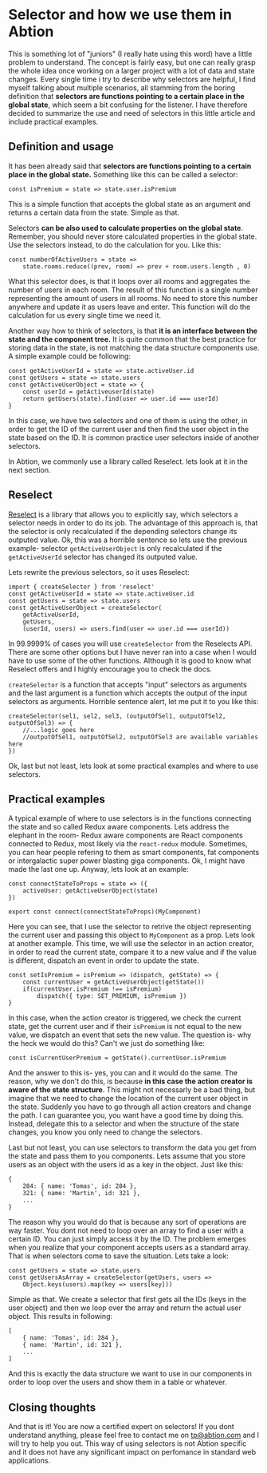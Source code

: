 # Selector and how we use them in Abtion
This is something lot of "juniors" (I really hate using this word) have a little problem to understand. The concept is fairly easy, but one can really grasp the whole idea once working on a larger project with a lot of data and state changes. Every single time i try to describe why selectors are helpful, I find myself talking about multiple scenarios, all stamming from the boring definition that **selectors are functions pointing to a certain place in the global state**, which seem a bit confusing for the listener. I have therefore decided to summarize the use and need of selectors in this little article and include practical examples.
	
## Definition and usage
It has been already said that **selectors are functions pointing to a certain place in the global state.** Something like this can be called a selector:

	const isPremium = state => state.user.isPremium
	
This is a simple function that accepts the global state as an argument and returns a certain data from the state. Simple as that.

Selectors **can be also used to calculate properties on the global state**. Remember, you should never store calculated properties in the global state. Use the selectors instead, to do the calculation for you. Like this:

	const numberOfActiveUsers = state =>
		state.rooms.reduce((prev, room) => prev + room.users.length , 0)
	
What this selector does, is that it loops over all rooms and aggregates the number of users in each room. The result of this function is a single number representing the amount of users in all rooms. No need to store this number anywhere and update it as users leave and enter. This function will do the calculation for us every single time we need it.

Another way how to think of selectors, is that **it is an interface between the state and the component tree.** It is quite common that the best practice for storing data in the state, is not matching the data structure components use. A simple example could be following:

	const getActiveUserId = state => state.activeUser.id
	const getUsers = state => state.users
	const getActiveUserObject = state => {
		const userId = getActiveuserId(state)
		return getUsers(state).find(user => user.id === userId)
	}
	
In this case, we have two selectors and one of them is using the other, in order to get the ID of the current user and then find the user object in the state based on the ID. It is common practice user selectors inside of another selectors.

In Abtion, we commonly use a library called Reselect. lets look at it in the next section.
	
## Reselect

[Reselect](https://github.com/reduxjs/reselect) is a library that allows you to explicitly say, which selectors a selector needs in order to do its job. The advantage of this approach is, that the selector is only recalculated if the depending selectors change its outputed value. Ok, this was a horrible sentence so lets use the previous example- selector `getActiveUserObject` is only recalculated if the `getActiveUserId` selector has changed its outputed value. 

Lets rewrite the previous selectors, so it uses Reselect:
	
	import { createSelector } from 'reselect'
	const getActiveUserId = state => state.activeUser.id
	const getUsers = state => state.users
	const getActiveUserObject = createSelector(
		getActiveUserId,
		getUsers,
		(userId, users) => users.find(user => user.id === userId))

In 99.9999% of cases you will use `createSelector` from the Reselects API. There are some other options but I have never ran into a case when I would have to use some of the other functions. Although it is good to know what Reselect offers and I highly encourage you to check the docs.

`createSelector` is a function that accepts "input" selectors as arguments and the last argument is a function which accepts the output of the input selectors as arguments. Horrible sentence alert, let me put it to you like this:

	createSelector(sel1, sel2, sel3, (outputOfSel1, outputOfSel2, outputOfSel3) => {
		//...logic goes here
		//outputOfSel1, outputOfSel2, outputOfSel3 are available variables here
	})
	
Ok, last but not least, lets look at some practical examples and where to use selectors.

## Practical examples

A typical example of where to use selectors is in the functions connecting the state and so called Redux aware components. Lets address the elephant in the room- Redux aware components are React components connected to Redux, most likely via the `react-redux` module. Sometimes, you can hear people refering to them as smart components, fat components or intergalactic super power blasting giga components. Ok, I might have made the last one up. Anyway, lets look at an example:

	const connectStateToProps = state => ({
		activeUser: getActiveUserObject(state)
	})
	
	export const connect(connectStateToProps)(MyComponent)
	
Here you can see, that I use the selector to retrive the object representing the current user and passing this object to `MyComponent` as a prop. Lets look at another example. This time, we will use the selector in an action creator, in order to read the current state, compare it to a new value and if the value is different, dispatch an event in order to update the state.

	const setIsPremium = isPremium => (dispatch, getState) => {
		const currentUser = getActiveUserObject(getState())
		if(currentUser.isPremium !== isPremium)
			dispatch({ type: SET_PREMIUM, isPremium })
	}
	
In this case, when the action creator is triggered, we check the current state, get the current user and if their `isPremium` is not equal to the new value, we dispatch an event that sets the new value. The question is- why the heck we would do this? Can't we just do something like:

	const isCurrentUserPremium = getState().currentUser.isPremium
	
And the answer to this is- yes, you can and it would do the same. The reason, why we don't do this, is because **in this case the action creator is aware of the state structure**. This might not necessarly be a bad thing, but imagine that we need to change the location of the current user object in the state. Suddenly you have to go through all action creators and change the path. I can guarantee you, you want have a good time by doing this. Instead, delegate this to a selector and when the structure of the state changes, you know you only need to change the selectors.

Last but not least, you can use selectors to transform the data you get from the state and pass them to you components. Lets assume that you store users as an object with the users id as a key in the object. Just like this:

	{
		284: { name: 'Tomas', id: 284 },
		321: { name: 'Martin', id: 321 },
		...
	}
	
The reason why you would do that is because any sort of operations are way faster. You dont not need to loop over an array to find a user with a certain ID. You can just simply access it by the ID. The problem emerges when you realize that your component accepts users as a standard array. That is when selectors come to save the situation. Lets take a look:

	const getUsers = state => state.users
	const getUsersAsArray = createSelector(getUsers, users =>
		Object.keys(users).map(key => users[key]))
		
Simple as that. We create a selector that first gets all the IDs (keys in the user object) and then we loop over the array and return the actual user object. This results in following:

	[
		{ name: 'Tomas', id: 284 },
		{ name: 'Martin', id: 321 },
		...
	]
	
And this is exactly the data structure we want to use in our components in order to loop over the users and show them in a table or whatever.

## Closing thoughts

And that is it! You are now a certified expert on selectors! If you dont understand anything, please feel free to contact me on tp@abtion.com and I will try to help you out. This way of using selectors is not Abtion specific and it does not have any significant impact on perfomance in standard web applications. 
